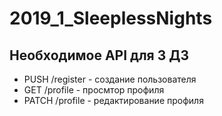 # 2019_1_SleeplessNights
## Необходимое API для 3 ДЗ
* PUSH /register - создание пользователя
* GET /profile - просмтор профиля
* PATCH /profile - редактирование профиля